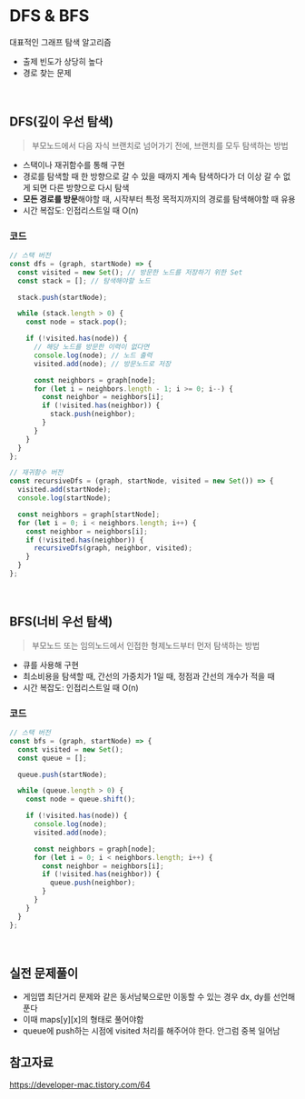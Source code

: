 # DFS & BFS

대표적인 그래프 탐색 알고리즘

- 출제 빈도가 상당히 높다
- 경로 찾는 문제

<br/>

## DFS(깊이 우선 탐색)

> 부모노드에서 다음 자식 브랜치로 넘어가기 전에, 브랜치를 모두 탐색하는 방법

- 스택이나 재귀함수를 통해 구현
- 경로를 탐색할 때 한 방향으로 갈 수 있을 때까지 계속 탐색하다가 더 이상 갈 수 없게 되면 다른 방향으로 다시 탐색
- **모든 경로를 방문**해야할 때, 시작부터 특정 목적지까지의 경로를 탐색해야할 때 유용
- 시간 복잡도: 인접리스트일 때 O(n)

### 코드

```javascript
// 스택 버전
const dfs = (graph, startNode) => {
  const visited = new Set(); // 방문한 노드를 저장하기 위한 Set
  const stack = []; // 탐색해야할 노드

  stack.push(startNode);

  while (stack.length > 0) {
    const node = stack.pop();

    if (!visited.has(node)) {
      // 해당 노드를 방문한 이력이 없다면
      console.log(node); // 노드 출력
      visited.add(node); // 방문노드로 저장

      const neighbors = graph[node];
      for (let i = neighbors.length - 1; i >= 0; i--) {
        const neighbor = neighbors[i];
        if (!visited.has(neighbor)) {
          stack.push(neighbor);
        }
      }
    }
  }
};

// 재귀함수 버전
const recursiveDfs = (graph, startNode, visited = new Set()) => {
  visited.add(startNode);
  console.log(startNode);

  const neighbors = graph[startNode];
  for (let i = 0; i < neighbors.length; i++) {
    const neighbor = neighbors[i];
    if (!visited.has(neighbor)) {
      recursiveDfs(graph, neighbor, visited);
    }
  }
};
```

<br/>

## BFS(너비 우선 탐색)

> 부모노드 또는 임의노드에서 인접한 형제노드부터 먼저 탐색하는 방법

- 큐를 사용해 구현
- 최소비용을 탐색할 때, 간선의 가중치가 1일 때, 정점과 간선의 개수가 적을 때
- 시간 복잡도: 인접리스트일 때 O(n)

### 코드

```javascript
// 스택 버전
const bfs = (graph, startNode) => {
  const visited = new Set();
  const queue = [];

  queue.push(startNode);

  while (queue.length > 0) {
    const node = queue.shift();

    if (!visited.has(node)) {
      console.log(node);
      visited.add(node);

      const neighbors = graph[node];
      for (let i = 0; i < neighbors.length; i++) {
        const neighbor = neighbors[i];
        if (!visited.has(neighbor)) {
          queue.push(neighbor);
        }
      }
    }
  }
};
```

<br/>

## 실전 문제풀이

- 게임맵 최단거리 문제와 같은 동서남북으로만 이동할 수 있는 경우 dx, dy를 선언해 푼다
- 이때 maps[y][x]의 형태로 풀어야함
- queue에 push하는 시점에 visited 처리를 해주어야 한다. 안그럼 중복 일어남

## 참고자료

https://developer-mac.tistory.com/64
